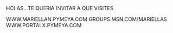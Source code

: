 HOLAS\...TE QUERIA INVITAR A QUE VISITES

WWW.MARIELLAN.PYMEYA.COM GROUPS.MSN.COM/MARIELLAS WWW.PORTALX.PYMEYA.COM
